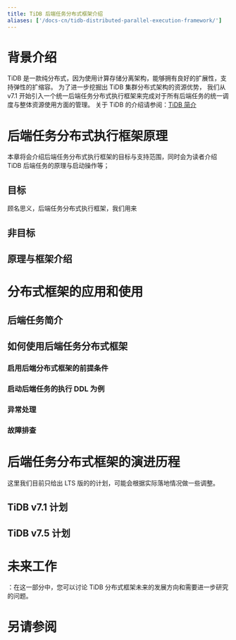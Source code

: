 ```yaml
---
title: TiDB 后端任务分布式框架介绍
aliases: ['/docs-cn/tidb-distributed-parallel-execution-framework/']
---
```


# 背景介绍
TiDB 是一款纯分布式，因为使用计算存储分离架构，能够拥有良好的扩展性，支持弹性的扩缩容。 为了进一步挖掘出 TiDB 集群分布式架构的资源优势，
我们从 v7.1 开始引入一个统一后端任务分布式执行框架来完成对于所有后端任务的统一调度与整体资源使用方面的管理。
关于 TiDB 的介绍请参阅：[TiDB 简介](/overview.md)

# 后端任务分布式执行框架原理
本章将会介绍后端任务分布式执行框架的目标与支持范围，同时会为读者介绍 TiDB 后端任务的原理与启动操作等；
## 目标
顾名思义，后端任务分布式执行框架，我们用来
## 非目标
## 原理与框架介绍

# 分布式框架的应用和使用
## 后端任务简介 
## 如何使用后端任务分布式框架
### 启用后端分布式框架的前提条件
### 启动后端任务的执行 DDL 为例
### 异常处理
### 故障排查

# 后端任务分布式框架的演进历程
这里我们目前只给出 LTS 版的的计划，可能会根据实际落地情况做一些调整。
## TiDB v7.1 计划

## TiDB v7.5 计划

# 未来工作
：在这一部分中，您可以讨论 TiDB 分布式框架未来的发展方向和需要进一步研究的问题。

# 另请参阅


